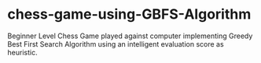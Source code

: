 # chess-game-using-GBFS-Algorithm
Beginner Level Chess Game played against computer implementing Greedy Best First Search Algorithm using an intelligent evaluation score as heuristic.
